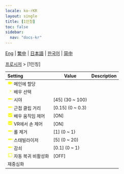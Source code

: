 ```yaml
---
locale: ko-rKR
layout: single
title: [1인칭]
toc: false
sidebar:
  nav: "docs-kr"
---
```

[Eng](/dancexr/menu/2025.4/motion/first_person) | [繁中](/tw/dancexr/menu/2025.4/motion/first_person) | [日本語](/jp/dancexr/menu/2025.4/motion/first_person) | [한국어](/kr/dancexr/menu/2025.4/motion/first_person) | [简中](/zh/dancexr/menu/2025.4/motion/first_person)

[프로시저](../menu#프로시저) > [1인칭]



| Setting | Value | Description |
| :--- | --- | :--- |
|<nobr><img src="/images/icon/ic_videocam.png" alt="videocam icon"/> 메인에 할당</nobr>|| 
|<nobr><img src="/images/icon/ic_chevron.png" alt="chevron icon"/> 배우 선택</nobr>|  |  |
|<nobr><img src="/images/icon/ic_slider.png" alt="slider icon"/> 시야</nobr>| [45] (30 ~ 100) | 
|<nobr><img src="/images/icon/ic_slider.png" alt="slider icon"/> 근접 클립 거리</nobr>| [0.15] (0 ~ 0.3) | 
|<nobr><img src="/images/icon/ic_check_on.png" alt="check on icon"/> 배우 움직임 제어</nobr>| [ON] | 
|<nobr><img src="/images/icon/ic_check_on.png" alt="check on icon"/> VR에서 손 제어</nobr>| [ON] | 
|<nobr><img src="/images/icon/ic_slider.png" alt="slider icon"/> 롤 제거</nobr>| [1] (0 ~ 1) | 
|<nobr><img src="/images/icon/ic_slider.png" alt="slider icon"/> 스태빌라이저</nobr>| [5] (0 ~ 20) | 
|<nobr><img src="/images/icon/ic_slider.png" alt="slider icon"/> 감쇠</nobr>| [0.1] (0 ~ 1) | 
|<nobr><img src="/images/icon/ic_check_off.png" alt="check off icon"/> 자동 복귀 비활성화</nobr>| [OFF] | 
|<nobr> 재중심화</nobr>|| 
